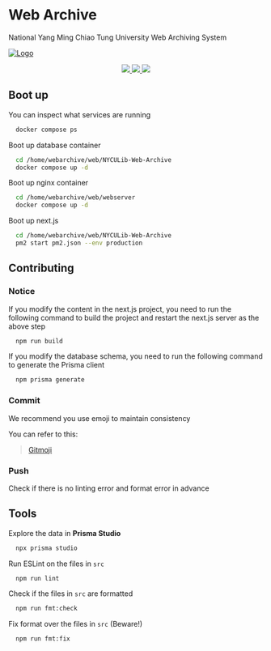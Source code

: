 # Web Archive

National Yang Ming Chiao Tung University Web Archiving System

[![Logo](https://www.nycu.edu.tw/wp-content/uploads/2021/02/210204-NYCU.png)](https://www.nycu.edu.tw/)

<p align="center">
<a aria-label="Next logo" href="https://nextjs.org">
    <img src="https://img.shields.io/badge/next%20js-000000?style=for-the-badge&logo=nextdotjs&logoColor=white" />
</a>
<a href="https://www.prisma.io">
<img src="https://img.shields.io/badge/Prisma-3982CE?style=for-the-badge&logo=Prisma&logoColor=white">
</a>
<a href="https://tailwindcss.com">
<img src="https://img.shields.io/badge/Tailwind_CSS-38B2AC?style=for-the-badge&logo=tailwind-css&logoColor=white">
</a>
</p>

## Boot up

You can inspect what services are running

```bash
  docker compose ps
```

Boot up database container

```bash
  cd /home/webarchive/web/NYCULib-Web-Archive
  docker compose up -d
```

Boot up nginx container

```bash
  cd /home/webarchive/web/webserver
  docker compose up -d
```

Boot up next.js

```bash
  cd /home/webarchive/web/NYCULib-Web-Archive
  pm2 start pm2.json --env production
```

## Contributing

### Notice

If you modify the content in the next.js project, you need to run the following command to build the project and restart the next.js server as the above step

```bash
  npm run build
```

If you modify the database schema, you need to run the following command to generate the Prisma client

```bash
  npm prisma generate
```

### Commit

We recommend you use emoji to maintain consistency

You can refer to this:

> [Gitmoji](https://gitmoji.dev/)

### Push

Check if there is no linting error and format error in advance

## Tools

Explore the data in **Prisma Studio**

```bash
  npx prisma studio
```

Run ESLint on the files in `src`

```bash
  npm run lint
```

Check if the files in `src` are formatted

```bash
  npm run fmt:check
```

Fix format over the files in `src` (Beware!)

```bash
  npm run fmt:fix
```
